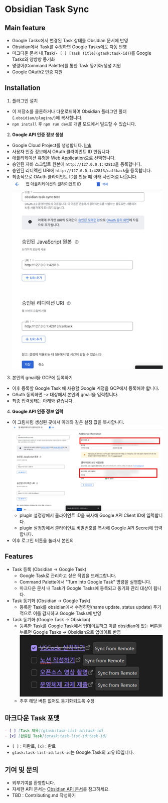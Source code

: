 # Obsidian Task Sync

## Main feature

- Google Tasks에서 변경된 Task 상태를 Obsidian 문서에 반영
- Obsidian에서 Task를 수정하면 Google Tasks에도 자동 반영
- 마크다운 문서 내 Task(`- [ ] [Task Title](gtask:task-id)`)를 Google Tasks와 양방향 동기화
- 명령어(Command Palette)를 통한 Task 동기화/생성 지원
- Google OAuth2 인증 지원

## Installation

1. 플러그인 설치

- 이 저장소를 클론하거나 다운로드하여 Obsidian 플러그인 폴더(`.obsidian/plugins/`)에 복사합니다.
- `npm install` 후 `npm run dev`로 개발 모드에서 빌드할 수 있습니다.

2. **Google API 인증 정보 생성**

- Google Cloud Project를 생성합니다. [link](https://developers.google.com/workspace/guides/create-project)
- 사용자 인증 정보에서 OAuth 클라이언트 ID 만듭니다.
- 애플리케이션 유형을 Web Application으로 선택합니다.
- 승인된 자바 스크립트 원본에 `http://127.0.0.1:42813`을 등록합니다.
- 승인된 리디렉션 URI에 `http://127.0.0.1:42813/callback`을 등록합니다.
- 최종적으로 OAuth 클라이언트 ID를 만들 떄 아래 사진처럼 나옵니다. ![GCP proejct 사진](docs/images/create-oauth-client.png)

3. 본인의 gmail을 GCP에 등록하기

- 이후 등록할 Google Task 에 사용할 Google 계정을 GCP에서 등록해야 합니다.
- OAuth 동의화면 -> 대상에서 본인의 gmail을 입력합니다.
- 최종 입력상태는 아래와 같습니다.

4. **Google API 인증 정보 입력**

- 이 그림처럼 생성된 곳에서 아래와 같은 설정 값을 복사합니다.![alt text](docs/images/client-id.png)
  - plugin 설정창에서 클라이언트 ID을 복사해 Google API Client ID에 입력합니다.
  - plugin 설정창에서 클라이언트 비밀번호를 복사해 Google API Secret에 입력합니다.
- 이후 로그인 버튼을 눌러서 본인의

## Features

- Task 등록 (Obsidian -> Google Task)
  - Google Task로 관리하고 싶은 작업을 드래그합니다.
  - Command Palette에서 "Turn into Google Task" 명령을 실행합니다.
  - 마크다운 문서 내 Task가 Google Tasks에 등록되고 동기화 관리 대상이 됩니다.
- Task 동기화 (Obsidian -> Google Task)
  - 등록한 Task를 obsidian에서 수정하면(name update, status update) 주기적으로 이를 감지하고 Google Tasks에 반영
- Task 동기화 (Google Task -> Obsidian)
  - 등록한 Task를 Google Task에서 업데이트하고 이를 obsidian에 있는 버튼을 누르면 Google Tasks -> Obsidian으로 업데이트 반영![Task 동기화 예시](docs/images/gtask-to-obsidian-sync.png)
  - 추후 해당 버튼 없어도 동기화되도록 수정

## 마크다운 Task 포맷

```markdown
- [ ] [Task 제목](gtask:task-list-id:task-id)
- [x] [완료된 Task](gtask:task-list-id:task-id)
```

- `[ ]` : 미완료, `[x]` : 완료
- `gtask:task-list-id:task-id`는 Google Task의 고유 ID입니다.

## 기여 및 문의

- 외부기여를 환영합니다.
- 자세한 API 문서는 [Obsidian API 문서](https://github.com/obsidianmd/obsidian-api)를 참고하세요.
- TBD : Contributing.md 작성하기
